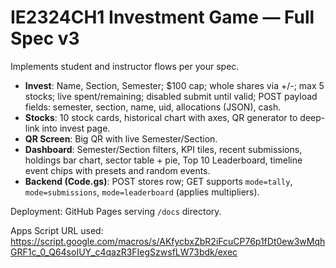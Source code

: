 # IE2324CH1 Investment Game — Full Spec v3

Implements student and instructor flows per your spec.

- **Invest**: Name, Section, Semester; $100 cap; whole shares via +/-; max 5 stocks; live spent/remaining; disabled submit until valid; POST payload fields: semester, section, name, uid, allocations (JSON), cash.
- **Stocks**: 10 stock cards, historical chart with axes, QR generator to deep-link into invest page.
- **QR Screen**: Big QR with live Semester/Section.
- **Dashboard**: Semester/Section filters, KPI tiles, recent submissions, holdings bar chart, sector table + pie, Top 10 Leaderboard, timeline event chips with presets and random events.
- **Backend (Code.gs)**: POST stores row; GET supports `mode=tally`, `mode=submissions`, `mode=leaderboard` (applies multipliers).

Deployment: GitHub Pages serving `/docs` directory.

Apps Script URL used:
https://script.google.com/macros/s/AKfycbxZbR2iFcuCP76p1fDt0ew3wMqhGRF1c_0_Q64soIUY_c4qazR3FIegSzwsfLW73bdk/exec
